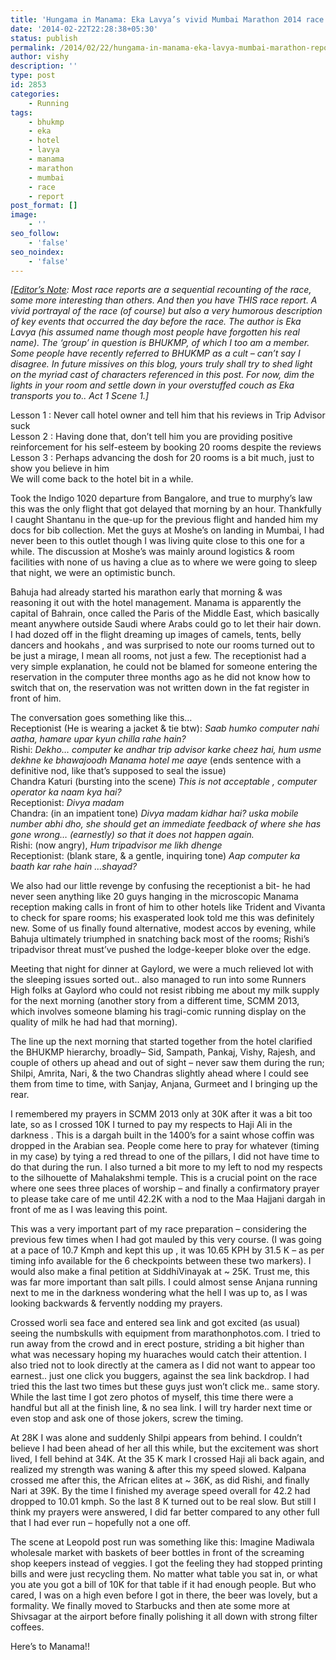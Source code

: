 ```yaml
---
title: 'Hungama in Manama: Eka Lavya’s vivid Mumbai Marathon 2014 race report'
date: '2014-02-22T22:28:38+05:30'
status: publish
permalink: /2014/02/22/hungama-in-manama-eka-lavya-mumbai-marathon-report
author: vishy
description: ''
type: post
id: 2853
categories: 
    - Running
tags:
    - bhukmp
    - eka
    - hotel
    - lavya
    - manama
    - marathon
    - mumbai
    - race
    - report
post_format: []
image:
    - ''
seo_follow:
    - 'false'
seo_noindex:
    - 'false'
---
```

*\[<span style="text-decoration: underline;">Editor’s Note</span>: Most race reports are a sequential recounting of the race, some more interesting than others. And then you have THIS race report. A vivid portrayal of the race (of course) but also a very humorous description of key events that occurred the day before the race. The author is Eka Lavya (his assumed name though most people have forgotten his real name). The ‘group’ in question is BHUKMP, of which I too am a member. Some people have recently referred to BHUKMP as a cult – can’t say I disagree. *In future missives on this blog, yours truly shall try to shed light on the myriad cast of characters referenced in this post. For now,* dim the lights in your room and settle down in your overstuffed couch as Eka transports you to.. Act 1 Scene 1.\]*

Lesson 1 : Never call hotel owner and tell him that his reviews in Trip Advisor suck  
Lesson 2 : Having done that, don’t tell him you are providing positive reinforcement for his self-esteem by booking 20 rooms despite the reviews  
Lesson 3 : Perhaps advancing the dosh for 20 rooms is a bit much, just to show you believe in him  
We will come back to the hotel bit in a while.

Took the Indigo 1020 departure from Bangalore, and true to murphy’s law this was the only flight that got delayed that morning by an hour. Thankfully I caught Shantanu in the que-up for the previous flight and handed him my docs for bib collection. Met the guys at Moshe’s on landing in Mumbai, I had never been to this outlet though I was living quite close to this one for a while. The discussion at Moshe’s was mainly around logistics &amp; room facilities with none of us having a clue as to where we were going to sleep that night, we were an optimistic bunch.

Bahuja had already started his marathon early that morning &amp; was reasoning it out with the hotel management. Manama is apparently the capital of Bahrain, once called the Paris of the Middle East, which basically meant anywhere outside Saudi where Arabs could go to let their hair down. I had dozed off in the flight dreaming up images of camels, tents, belly dancers and hookahs , and was surprised to note our rooms turned out to be just a mirage, I mean all rooms, not just a few. The receptionist had a very simple explanation, he could not be blamed for someone entering the reservation in the computer three months ago as he did not know how to switch that on, the reservation was not written down in the fat register in front of him.

The conversation goes something like this…  
Receptionist (He is wearing a jacket &amp; tie btw): *Saab humko computer nahi aatha, hamare upar kyun chilla rahe hain?*  
Rishi: *Dekho… computer ke andhar trip advisor karke cheez hai, hum usme dekhne ke bhawajoodh Manama hotel me aaye* (ends sentence with a definitive nod, like that’s supposed to seal the issue)  
Chandra Katuri (bursting into the scene) *This is not acceptable , computer operator ka naam kya hai?*  
Receptionist: *Divya madam*  
Chandra: (in an impatient tone) *Divya madam kidhar hai? uska mobile number abhi dho, she should get an immediate feedback of where she has gone wrong… (earnestly) so that it does not happen again.*  
Rishi: (now angry), *Hum tripadvisor me likh dhenge*  
Receptionist: (blank stare, &amp; a gentle, inquiring tone) *Aap computer ka baath kar rahe hain …shayad?*

We also had our little revenge by confusing the receptionist a bit- he had never seen anything like 20 guys hanging in the microscopic Manama reception making calls in front of him to other hotels like Trident and Vivanta to check for spare rooms; his exasperated look told me this was definitely new. Some of us finally found alternative, modest accos by evening, while Bahuja ultimately triumphed in snatching back most of the rooms; Rishi’s tripadvisor threat must’ve pushed the lodge-keeper bloke over the edge.

Meeting that night for dinner at Gaylord, we were a much relieved lot with the sleeping issues sorted out.. also managed to run into some Runners High folks at Gaylord who could not resist ribbing me about my milk supply for the next morning (another story from a different time, SCMM 2013, which involves someone blaming his tragi-comic running display on the quality of milk he had had that morning).

The line up the next morning that started together from the hotel clarified the BHUKMP hierarchy, broadly– Sid, Sampath, Pankaj, Vishy, Rajesh, and couple of others up ahead and out of sight – never saw them during the run; Shilpi, Amrita, Nari, &amp; the two Chandras slightly ahead where I could see them from time to time, with Sanjay, Anjana, Gurmeet and I bringing up the rear.

I remembered my prayers in SCMM 2013 only at 30K after it was a bit too late, so as I crossed 10K I turned to pay my respects to Haji Ali in the darkness . This is a dargah built in the 1400’s for a saint whose coffin was dropped in the Arabian sea. People come here to pray for whatever (timing in my case) by tying a red thread to one of the pillars, I did not have time to do that during the run. I also turned a bit more to my left to nod my respects to the silhouette of Mahalakshmi temple. This is a crucial point on the race where one sees three places of worship – and finally a confirmatory prayer to please take care of me until 42.2K with a nod to the Maa Hajjani dargah in front of me as I was leaving this point.

This was a very important part of my race preparation – considering the previous few times when I had got mauled by this very course. (I was going at a pace of 10.7 Kmph and kept this up , it was 10.65 KPH by 31.5 K – as per timing info available for the 6 checkpoints between these two markers). I would also make a final petition at SiddhiVinayak at ~ 25K. Trust me, this was far more important than salt pills. I could almost sense Anjana running next to me in the darkness wondering what the hell I was up to, as I was looking backwards &amp; fervently nodding my prayers.

Crossed worli sea face and entered sea link and got excited (as usual) seeing the numbskulls with equipment from marathonphotos.com. I tried to run away from the crowd and in erect posture, striding a bit higher than what was necessary hoping my huaraches would catch their attention. I also tried not to look directly at the camera as I did not want to appear too earnest.. just one click you buggers, against the sea link backdrop. I had tried this the last two times but these guys just won’t click me.. same story. While the last time I got zero photos of myself, this time there were a handful but all at the finish line, &amp; no sea link. I will try harder next time or even stop and ask one of those jokers, screw the timing.

At 28K I was alone and suddenly Shilpi appears from behind. I couldn’t believe I had been ahead of her all this while, but the excitement was short lived, I fell behind at 34K. At the 35 K mark I crossed Haji ali back again, and realized my strength was waning &amp; after this my speed slowed. Kalpana crossed me after this, the African elites at ~ 36K, as did Rishi, and finally Nari at 39K. By the time I finished my average speed overall for 42.2 had dropped to 10.01 kmph. So the last 8 K turned out to be real slow. But still I think my prayers were answered, I did far better compared to any other full that I had ever run – hopefully not a one off.

The scene at Leopold post run was something like this: Imagine Madiwala wholesale market with baskets of beer bottles in front of the screaming shop keepers instead of veggies. I got the feeling they had stopped printing bills and were just recycling them. No matter what table you sat in, or what you ate you got a bill of 10K for that table if it had enough people. But who cared, I was on a high even before I got in there, the beer was lovely, but a formality. We finally moved to Starbucks and then ate some more at Shivsagar at the airport before finally polishing it all down with strong filter coffees.

Here’s to Manama!!